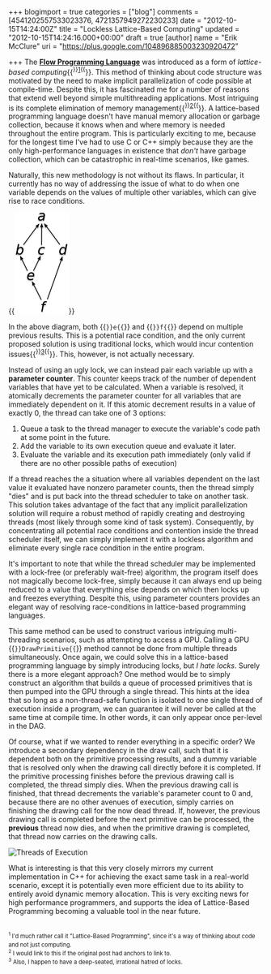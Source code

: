 +++
blogimport = true
categories = ["blog"]
comments = [4541202557533023376, 4721357949272230233]
date = "2012-10-15T14:24:00Z"
title = "Lockless Lattice-Based Computing"
updated = "2012-10-15T14:24:16.000+00:00"
draft = true
[author]
name = "Erik McClure"
uri = "https://plus.google.com/104896885003230920472"

+++
The **[Flow Programming Language](http://www.flowlang.net/p/solving-multicore-dilemma.html)** was introduced as a form of *lattice-based computing*{{<sup>}}<a href="#f1">1</a>{{</sup>}}. This method of thinking about code structure was motivated by the need to make implicit parallelization of code possible at compile-time. Despite this, it has fascinated me for a number of reasons that extend well beyond simple multithreading applications. Most intriguing is its complete elimination of memory management{{<sup>}}<a href="#f2">2</a>{{</sup>}}. A lattice-based programming language doesn't have manual memory allocation or garbage collection, because it knows when and where memory is needed throughout the entire program. This is particularly exciting to me, because for the longest time I've had to use C or C++ simply because they are the only high-performance languages in existence that *don't* have garbage collection, which can be catastrophic in real-time scenarios, like games.

Naturally, this new methodology is not without its flaws. In particular, it currently has no way of addressing the issue of what to do when one variable depends on the values of multiple other variables, which can give rise to race conditions.

{{<img style="text-align:center;" src="/img/Flow-DAG.png" alt="Flow DAG" width="107">}}

In the above diagram, both {{<code>}}e{{</code>}} and {{<code>}}f{{</code>}} depend on multiple previous results. This is a potential race condition, and the only current proposed solution is using traditional locks, which would incur contention issues{{<sup>}}<a href="#f3">3</a>{{</sup>}}. This, however, is not actually necessary. 

Instead of using an ugly lock, we can instead pair each variable up with a **parameter counter**. This counter keeps track of the number of dependent variables that have yet to be calculated. When a variable is resolved, it atomically decrements the parameter counter for all variables that are immediately dependent on it. If this atomic decrement results in a value of exactly 0, the thread can take one of 3 options:

 1. Queue a task to the thread manager to execute the variable's code path at some point in the future.
 1. Add the variable to its own execution queue and evaluate it later.
 1. Evaluate the variable and its execution path immediately (only valid if there are no other possible paths of execution)

If a thread reaches the a situation where all variables dependent on the last value it evaluated have nonzero parameter counts, then the thread simply "dies" and is put back into the thread scheduler to take on another task. This solution takes advantage of the fact that any implicit parallelization solution will require a robust method of rapidly creating and destroying threads (most likely through some kind of task system). Consequently, by concentrating all potential race conditions and contention inside the thread scheduler itself, we can simply implement it with a lockless algorithm and eliminate every single race condition in the entire program.

It's important to note that while the thread scheduler may be implemented with a lock-free (or preferably wait-free) algorithm, the program itself does not magically become lock-free, simply because it can always end up being reduced to a value that everything else depends on which then locks up and freezes everything. Despite this, using parameter counters provides an elegant way of resolving race-conditions in lattice-based programming languages.

This same method can be used to construct various intriguing multi-threading scenarios, such as attempting to access a GPU. Calling a GPU {{<code>}}DrawPrimitive{{</code>}} method cannot be done from multiple threads simultaneously. Once again, we could solve this in a lattice-based programming language by simply introducing locks, but *I hate locks*. Surely there is a more elegant approach? One method would be to simply construct an algorithm that builds a queue of processed primitives that is then pumped into the GPU through a single thread. This hints at the idea that so long as a non-thread-safe function is isolated to one single thread of execution inside a program, we can guarantee it will never be called at the same time at compile time. In other words, it can only appear once per-level in the DAG.

Of course, what if we wanted to render everything in a specific order? We introduce a secondary dependency in the draw call, such that it is dependent both on the primitive processing results, and a dummy variable that is resolved only when the drawing call directly before it is completed. If the primitive processing finishes before the previous drawing call is completed, the thread simply dies. When the previous drawing call is finished, that thread decrements the variable's parameter count to 0 and, because there are no other avenues of execution, simply carries on finishing the drawing call for the now dead thread. If, however, the previous drawing call is completed before the next primitive can be processed, the **previous** thread now dies, and when the primitive drawing is completed, that thread now carries on the drawing calls.

<img src="http://imageshack.us/a/img11/8155/threadprogression2.png" alt="Threads of Execution" />

What is interesting is that this very closely mirrors my current implementation in C++ for achieving the exact same task in a real-world scenario, except it is potentially even more efficient due to its ability to entirely avoid dynamic memory allocation. This is very exciting news for high performance programmers, and supports the idea of Lattice-Based Programming becoming a valuable tool in the near future.

<span style="font-size:80%">
<br/><sup><a name="f1">1</a></sup> I'd much rather call it "Lattice-Based Programming", since it's a way of thinking about code and not just computing.
<br/><sup><a name="f2">2</a></sup> I would link to this if the original post had anchors to link to.
<br/><sup><a name="f3">3</a></sup> Also, I happen to have a deep-seated, irrational hatred of locks.
</span>
